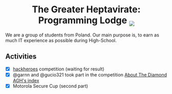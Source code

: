 <h1 align="center">
The Greater Heptavirate: Programming Lodge
<img align="middle" src="https://avatars.githubusercontent.com/u/112969859">
</h1>
</p>

We are a group of students from Poland. Our main purpose is,
to earn as much IT experience as possible during High-School.

## Activities

- [X] [hackheroes](https://hackheroes.pl) competition (waiting for result)
- [X] @garnn and @gucio321 took part in the competition [About The Diamond AGH's index](http://diament.agh.edu.pl)
- [X] Motorola Secure Cup (second part)
